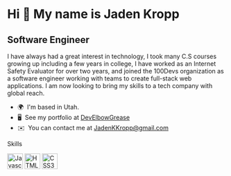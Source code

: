 Hi 👋 My name is Jaden Kropp
============================

Software Engineer
-----------------

I have always had a great interest in technology, I took many C.S courses growing up including a few years in college, I have worked as an Internet Safety Evaluator for over two years, and joined the 100Devs organization as a software engineer working with teams to create full-stack web applications. I am now looking to bring my skills to a tech company with global reach.

*   🌍  I'm based in Utah.
*   🖥️  See my portfolio at [DevElbowGrease](http://develbowgrease.netlify.app/)
*   ✉️  You can contact me at [JadenKKropp@gmail.com](mailto:JadenKKropp@gmail.com)

Skills<p align="left">
                                <a href="https://developer.mozilla.org/en-US/docs/Web/JavaScript" target="_blank" rel="noreferrer"><img src="https://raw.githubusercontent.com/danielcranney/readme-generator/main/public/icons/skills/javascript-colored.svg" width="36" height="36" alt="Javascript" /></a>
                                <a href="https://developer.mozilla.org/en-US/docs/Glossary/HTML5" target="_blank" rel="noreferrer"><img src="https://raw.githubusercontent.com/danielcranney/readme-generator/main/public/icons/skills/html5-colored.svg" width="36" height="36" alt="HTML5" /></a>
                                <a href="https://www.w3.org/TR/CSS/#css" target="_blank" rel="noreferrer"><img src="https://raw.githubusercontent.com/danielcranney/readme-generator/main/public/icons/skills/css3-colored.svg" width="36" height="36" alt="CSS3" /></a>
                    </p>
